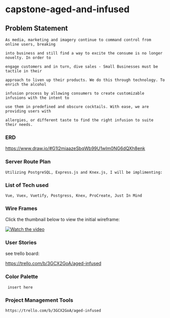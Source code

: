 # capstone-aged-and-infused

## Problem Statement

	As media, marketing and imagery continue to command control from online users, breaking 
	
	into business and still find a way to excite the consume is no longer novelty. In order to 
	
	engage customers and in turn, dive sales - Small Businesses must be tactile in their 
	
	approach to liven up their products. We do this through technology. To enrich the alcohol 
	
	infusion process by allowing consumers to create customizable infusions with the intent to 
	
	use them in predefined and obscure cocktails. With ease, we are providing users with 
	
	allergies, or different taste to find the right infusion to suite their needs.



### ERD 
https://www.draw.io/#G1l2miaazeSbqWb99U1wIm0NG6dQXh8enk


### Server Route Plan

```
Utilizing PostgreSQL, Express.js and Knex.js, I will be implimenting:

```

### List of Tech used

```
Vue, Vuex, Vuetify, Postgress, Knex, ProCreate, Just In Mind
```

### Wire Frames
Click the thumbnail below to view the initial wireframe:


[![Watch the video](https://i.ytimg.com/vi/nGJvzOBgFOg/1.jpg "target=_blank")](https://youtu.be/nGJvzOBgFOg)

### User Stories
see trello board:


https://trello.com/b/3GCX2GoA/aged-infused

### Color Palette 
```
 insert here
```
### Project Management Tools
```
https://trello.com/b/3GCX2GoA/aged-infused
```